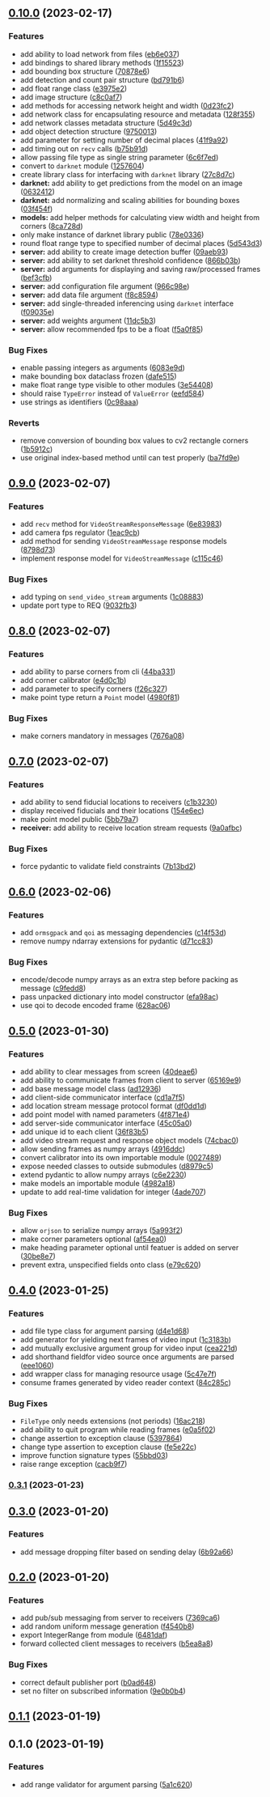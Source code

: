

## [0.10.0](https://github.com/mahyarmirrashed/fiducial-tracker/compare/0.9.0...0.10.0) (2023-02-17)


### Features

* add ability to load network from files ([eb6e037](https://github.com/mahyarmirrashed/fiducial-tracker/commit/eb6e037b75055ca8e24e143a1be24798816e2fd6))
* add bindings to shared library methods ([1f15523](https://github.com/mahyarmirrashed/fiducial-tracker/commit/1f155238c5590818e91fa835b85eb907adca0d78))
* add bounding box structure ([70878e6](https://github.com/mahyarmirrashed/fiducial-tracker/commit/70878e6654032ffa97641f3cc8ab98973159ff5a))
* add detection and count pair structure ([bd791b6](https://github.com/mahyarmirrashed/fiducial-tracker/commit/bd791b6a5118154029afc4b2af80c63ae986a9aa))
* add float range class ([e3975e2](https://github.com/mahyarmirrashed/fiducial-tracker/commit/e3975e23306aba1cedfe84b779dab7af6c0a8ca8))
* add image structure ([c8c0af7](https://github.com/mahyarmirrashed/fiducial-tracker/commit/c8c0af75353d5443de31c43db8c720e223d51a3f))
* add methods for accessing network height and width ([0d23fc2](https://github.com/mahyarmirrashed/fiducial-tracker/commit/0d23fc2da520078069e788342e5201c6ed5f0012))
* add network class for encapsulating resource and metadata ([128f355](https://github.com/mahyarmirrashed/fiducial-tracker/commit/128f355830e770535d143151af56d6c3a3a29277))
* add network classes metadata structure ([5d49c3d](https://github.com/mahyarmirrashed/fiducial-tracker/commit/5d49c3d400af82a2ca5dd824bfa00dfbc28e7c8e))
* add object detection structure ([9750013](https://github.com/mahyarmirrashed/fiducial-tracker/commit/97500135109c645dffc24f2742df5e556d775912))
* add parameter for setting number of decimal places ([41f9a92](https://github.com/mahyarmirrashed/fiducial-tracker/commit/41f9a92664ef757adbb9c1442e315aaeb376d5ce))
* add timing out on `recv` calls ([b75b91d](https://github.com/mahyarmirrashed/fiducial-tracker/commit/b75b91d1db6de1d97401e6159aadd23b9d4f30cb))
* allow passing file type as single string parameter ([6c6f7ed](https://github.com/mahyarmirrashed/fiducial-tracker/commit/6c6f7ed3456732342d108f48fac73863ce5b2de0))
* convert to `darknet` module ([1257604](https://github.com/mahyarmirrashed/fiducial-tracker/commit/1257604acdab92a9efb19952958e3dbfa1f09ad5))
* create library class for interfacing with `darknet` library ([27c8d7c](https://github.com/mahyarmirrashed/fiducial-tracker/commit/27c8d7c1497ff1d4bf0deafaa83b5a856c52326e))
* **darknet:** add ability to get predictions from the model on an image ([0632412](https://github.com/mahyarmirrashed/fiducial-tracker/commit/06324128a6fbe7425cbaba22ae28466057dd6f79))
* **darknet:** add normalizing and scaling abilities for bounding boxes ([03f454f](https://github.com/mahyarmirrashed/fiducial-tracker/commit/03f454fe82df66440003b14a6587cb931d681061))
* **models:** add helper methods for calculating view width and height from corners ([8ca728d](https://github.com/mahyarmirrashed/fiducial-tracker/commit/8ca728d06bfc8bb8cd8ca0d6738bd8bdf40757fb))
* only make instance of darknet library public ([78e0336](https://github.com/mahyarmirrashed/fiducial-tracker/commit/78e03362df77c92acf30e4b85e31ab0fe3d824fb))
* round float range type to specified number of decimal places ([5d543d3](https://github.com/mahyarmirrashed/fiducial-tracker/commit/5d543d376cdeb84fd021265a7eaa7a47486660ef))
* **server:** add ability to create image detection buffer ([09aeb93](https://github.com/mahyarmirrashed/fiducial-tracker/commit/09aeb935a39a218077eee2ccbb273e33a8e30b4d))
* **server:** add ability to set darknet threshold confidence ([866b03b](https://github.com/mahyarmirrashed/fiducial-tracker/commit/866b03b34642d7fb3c080336abf9a506139dbea2))
* **server:** add arguments for displaying and saving raw/processed frames ([bef3cfb](https://github.com/mahyarmirrashed/fiducial-tracker/commit/bef3cfb4f930e8f75aacac772b5572ac4de3a784))
* **server:** add configuration file argument ([966c98e](https://github.com/mahyarmirrashed/fiducial-tracker/commit/966c98e5e431f48a82690b9a158a825e33007bef))
* **server:** add data file argument ([f8c8594](https://github.com/mahyarmirrashed/fiducial-tracker/commit/f8c8594bca9ad4f84ef204ff9c042505e23bb2c5))
* **server:** add single-threaded inferencing using `darknet` interface ([f09035e](https://github.com/mahyarmirrashed/fiducial-tracker/commit/f09035eabc3ae34e26f1c4137181990bbe457f9e))
* **server:** add weights argument ([11dc5b3](https://github.com/mahyarmirrashed/fiducial-tracker/commit/11dc5b389856b8db23f404cfec4df2a5c2e109f3))
* **server:** allow recommended fps to be a float ([f5a0f85](https://github.com/mahyarmirrashed/fiducial-tracker/commit/f5a0f85bbb2e68de9ca6de761cfcea4fa0bb8cdd))


### Bug Fixes

* enable passing integers as arguments ([6083e9d](https://github.com/mahyarmirrashed/fiducial-tracker/commit/6083e9d92d8a9cae7eee2056b8e96b7664938c90))
* make bounding box dataclass frozen ([dafe515](https://github.com/mahyarmirrashed/fiducial-tracker/commit/dafe51534615c3aed2944715fc4c7371b9798b72))
* make float range type visible to other modules ([3e54408](https://github.com/mahyarmirrashed/fiducial-tracker/commit/3e54408201770ece5e4f32a670b3a98310120c76))
* should raise `TypeError` instead of `ValueError` ([eefd584](https://github.com/mahyarmirrashed/fiducial-tracker/commit/eefd5844cb49f94a35486252a9bb47c95b46cb6d))
* use strings as identifiers ([0c98aaa](https://github.com/mahyarmirrashed/fiducial-tracker/commit/0c98aaa991ee9e9be59fc171676e7c2aff1653fe))


### Reverts

* remove conversion of bounding box values to cv2 rectangle corners ([1b5912c](https://github.com/mahyarmirrashed/fiducial-tracker/commit/1b5912c64c19b4087dca728f184542eca094cdd6))
* use original index-based method until can test properly ([ba7fd9e](https://github.com/mahyarmirrashed/fiducial-tracker/commit/ba7fd9e128d2728e7c0d0711dd513cef4ab4b0c4))

## [0.9.0](https://github.com/mahyarmirrashed/fiducial-tracker/compare/0.8.0...0.9.0) (2023-02-07)


### Features

* add `recv` method for `VideoStreamResponseMessage` ([6e83983](https://github.com/mahyarmirrashed/fiducial-tracker/commit/6e8398308580f7e406d4e883fd03cb62caa85380))
* add camera fps regulator ([1eac9cb](https://github.com/mahyarmirrashed/fiducial-tracker/commit/1eac9cbc5b1064b11611f9ec7383f1bdd0031f62))
* add method for sending `VideoStreamMessage` response models ([8798d73](https://github.com/mahyarmirrashed/fiducial-tracker/commit/8798d737f5cd762c3e39f7c5e71eda7def70cc34))
* implement response model for `VideoStreamMessage` ([c115c46](https://github.com/mahyarmirrashed/fiducial-tracker/commit/c115c4636bb35310103e856bc6e261860c2d8c55))


### Bug Fixes

* add typing on `send_video_stream` arguments ([1c08883](https://github.com/mahyarmirrashed/fiducial-tracker/commit/1c088832754669f45e7a0e5daa0b81e8787f0685))
* update port type to REQ ([9032fb3](https://github.com/mahyarmirrashed/fiducial-tracker/commit/9032fb3862ed2e25d3a9c4b0ef6835eefcbedea7))

## [0.8.0](https://github.com/mahyarmirrashed/fiducial-tracker/compare/0.7.0...0.8.0) (2023-02-07)


### Features

* add ability to parse corners from cli ([44ba331](https://github.com/mahyarmirrashed/fiducial-tracker/commit/44ba331aac7f7daae936ce51246c846f9bc45242))
* add corner calibrator ([e4d0c1b](https://github.com/mahyarmirrashed/fiducial-tracker/commit/e4d0c1b9cab40a667836362e8a499747cafa105b))
* add parameter to specify corners ([f26c327](https://github.com/mahyarmirrashed/fiducial-tracker/commit/f26c32785191d03e55575493e604883727400a13))
* make point type return a `Point` model ([4980f81](https://github.com/mahyarmirrashed/fiducial-tracker/commit/4980f81cb95179672976adf833bd2c54478fd187))


### Bug Fixes

* make corners mandatory in messages ([7676a08](https://github.com/mahyarmirrashed/fiducial-tracker/commit/7676a08030e08d3b763837f557df7005071c9598))

## [0.7.0](https://github.com/mahyarmirrashed/fiducial-tracker/compare/0.6.0...0.7.0) (2023-02-07)


### Features

* add ability to send fiducial locations to receivers ([c1b3230](https://github.com/mahyarmirrashed/fiducial-tracker/commit/c1b3230e8ba9a9acf3a085ab2c40871848461b7c))
* display received fiducials and their locations ([154e6ec](https://github.com/mahyarmirrashed/fiducial-tracker/commit/154e6ec1df24ceafbc011fbdd99e9eee791ec420))
* make point model public ([5bb79a7](https://github.com/mahyarmirrashed/fiducial-tracker/commit/5bb79a704fe995101293286bb03b06b8331e24cd))
* **receiver:** add ability to receive location stream requests ([9a0afbc](https://github.com/mahyarmirrashed/fiducial-tracker/commit/9a0afbc829ba02cedfe7f16ce23e123231b8c101))


### Bug Fixes

* force pydantic to validate field constraints ([7b13bd2](https://github.com/mahyarmirrashed/fiducial-tracker/commit/7b13bd2065ce198b63a3f90becdd4a388336829f))

## [0.6.0](https://github.com/mahyarmirrashed/fiducial-tracker/compare/0.5.0...0.6.0) (2023-02-06)


### Features

* add `ormsgpack` and `qoi` as messaging dependencies ([c14f53d](https://github.com/mahyarmirrashed/fiducial-tracker/commit/c14f53dda734bee11f43960d137921c08a6c8b2b))
* remove numpy ndarray extensions for pydantic ([d71cc83](https://github.com/mahyarmirrashed/fiducial-tracker/commit/d71cc83d54573ec5fc577f630fc3beea03ccc82d))


### Bug Fixes

* encode/decode numpy arrays as an extra step before packing as message ([c9fedd8](https://github.com/mahyarmirrashed/fiducial-tracker/commit/c9fedd87291d2cf87173677865a77e806d46417e))
* pass unpacked dictionary into model constructor ([efa98ac](https://github.com/mahyarmirrashed/fiducial-tracker/commit/efa98accb10b6adb7d77fcc50a088adac18b575f))
* use qoi to decode encoded frame ([628ac06](https://github.com/mahyarmirrashed/fiducial-tracker/commit/628ac06748f5a5194d54e65c90ca4889b4802071))

## [0.5.0](https://github.com/mahyarmirrashed/fiducial-tracker/compare/0.4.0...0.5.0) (2023-01-30)


### Features

* add ability to clear messages from screen ([40deae6](https://github.com/mahyarmirrashed/fiducial-tracker/commit/40deae60d67a7e47b4968bb0d8571f4c10459740))
* add ability to communicate frames from client to server ([65169e9](https://github.com/mahyarmirrashed/fiducial-tracker/commit/65169e980ae081efb7894cca1834520ccd6532a8))
* add base message model class ([ad12936](https://github.com/mahyarmirrashed/fiducial-tracker/commit/ad12936473b278a1d91f1a9540b190850f212b9f))
* add client-side communicator interface ([cd1a7f5](https://github.com/mahyarmirrashed/fiducial-tracker/commit/cd1a7f56b638441774d737242ea62bd9397b6e4c))
* add location stream message protocol format ([df0dd1d](https://github.com/mahyarmirrashed/fiducial-tracker/commit/df0dd1d79e7a73c8d5c89f1902aa615a244120e8))
* add point model with named parameters ([4f871e4](https://github.com/mahyarmirrashed/fiducial-tracker/commit/4f871e4fdabbe2da9e5da7ef7b888e2cc9768d2d))
* add server-side communicator interface ([45c05a0](https://github.com/mahyarmirrashed/fiducial-tracker/commit/45c05a0511da24b6e4287bcfeab2efa3f2b35803))
* add unique id to each client ([36f83b5](https://github.com/mahyarmirrashed/fiducial-tracker/commit/36f83b533f912f2d5eda4758f7751ab7da6339b4))
* add video stream request and response object models ([74cbac0](https://github.com/mahyarmirrashed/fiducial-tracker/commit/74cbac04b0c0201590a1bca8e77c1aea58f937df))
* allow sending frames as numpy arrays ([4916ddc](https://github.com/mahyarmirrashed/fiducial-tracker/commit/4916ddc08773e93e46164c175361e1655e40ebfd))
* convert calibrator into its own importable module ([0027489](https://github.com/mahyarmirrashed/fiducial-tracker/commit/00274892daef3393104e60054c4f9440b976b45a))
* expose needed classes to outside submodules ([d8979c5](https://github.com/mahyarmirrashed/fiducial-tracker/commit/d8979c567852ece54860414069f97e7a07786db3))
* extend pydantic to allow numpy arrays ([c6e2230](https://github.com/mahyarmirrashed/fiducial-tracker/commit/c6e2230817bca5bad7ffb08f3d5370bf689bef4c))
* make models an importable module ([4982a18](https://github.com/mahyarmirrashed/fiducial-tracker/commit/4982a180adb11f606411be7c306fe7dd37fdb69c))
* update to add real-time validation for integer ([4ade707](https://github.com/mahyarmirrashed/fiducial-tracker/commit/4ade707defb96df3364159ea0457a7af6b74859e))


### Bug Fixes

* allow `orjson` to serialize numpy arrays ([5a993f2](https://github.com/mahyarmirrashed/fiducial-tracker/commit/5a993f2464e7d59eb44719e39bb5856feff08fe1))
* make corner parameters optional ([af54ea0](https://github.com/mahyarmirrashed/fiducial-tracker/commit/af54ea0e0699eced527c35864aa5b53576437930))
* make heading parameter optional until featuer is added on server ([30be8e7](https://github.com/mahyarmirrashed/fiducial-tracker/commit/30be8e70d543827565083682bf4bf31e29f81260))
* prevent extra, unspecified fields onto class ([e79c620](https://github.com/mahyarmirrashed/fiducial-tracker/commit/e79c620a0fef152bbecb4a64b706158475a92f74))

## [0.4.0](https://github.com/mahyarmirrashed/fiducial-tracker/compare/0.3.1...0.4.0) (2023-01-25)


### Features

* add file type class for argument parsing ([d4e1d68](https://github.com/mahyarmirrashed/fiducial-tracker/commit/d4e1d68f58d276165f1755acfd06c5690157d966))
* add generator for yielding next frames of video input ([1c3183b](https://github.com/mahyarmirrashed/fiducial-tracker/commit/1c3183ba0c562631da8f0dbee63e77073ad66c30))
* add mutually exclusive argument group for video input ([cea221d](https://github.com/mahyarmirrashed/fiducial-tracker/commit/cea221da7eda24e51c25ae5927123f3153604b96))
* add shorthand fieldfor video source once arguments are parsed ([eee1060](https://github.com/mahyarmirrashed/fiducial-tracker/commit/eee1060bd9d614ddfdb7e9668f0069d528f0283c))
* add wrapper class for managing resource usage ([5c47e7f](https://github.com/mahyarmirrashed/fiducial-tracker/commit/5c47e7f9fd17507ba7c97fc93ffb213bae44f228))
* consume frames generated by video reader context ([84c285c](https://github.com/mahyarmirrashed/fiducial-tracker/commit/84c285cfcaae247ce8be9d81289661486742c917))


### Bug Fixes

* `FileType` only needs extensions (not periods) ([16ac218](https://github.com/mahyarmirrashed/fiducial-tracker/commit/16ac2188aeca10281189068e12e48a79bd41131f))
* add ability to quit program while reading frames ([e0a5f02](https://github.com/mahyarmirrashed/fiducial-tracker/commit/e0a5f02dab5f79112b0e87c5b2101f3e72583437))
* change assertion to exception clause ([5397864](https://github.com/mahyarmirrashed/fiducial-tracker/commit/5397864bc53f16a5c2a9cb92c6d9bc9e38dd6a2c))
* change type assertion to exception clause ([fe5e22c](https://github.com/mahyarmirrashed/fiducial-tracker/commit/fe5e22ce18507c536b102081c5d9330032cd5e0e))
* improve function signature types ([55bbd03](https://github.com/mahyarmirrashed/fiducial-tracker/commit/55bbd031912c50476f366e2628c8c086db0b020f))
* raise range exception ([cacb9f7](https://github.com/mahyarmirrashed/fiducial-tracker/commit/cacb9f729c2c5dceab860d951f9b894342a41109))

### [0.3.1](https://github.com/mahyarmirrashed/fiducial-tracker/compare/0.3.0...0.3.1) (2023-01-23)

## [0.3.0](https://github.com/mahyarmirrashed/fiducial-tracker/compare/0.2.0...0.3.0) (2023-01-20)


### Features

* add message dropping filter based on sending delay ([6b92a66](https://github.com/mahyarmirrashed/fiducial-tracker/commit/6b92a66d5a85c80037a9e5f56bce55b06ca77ae2))

## [0.2.0](https://github.com/mahyarmirrashed/fiducial-tracker/compare/0.1.1...0.2.0) (2023-01-20)


### Features

* add pub/sub messaging from server to receivers ([7369ca6](https://github.com/mahyarmirrashed/fiducial-tracker/commit/7369ca6a9280a5d0c6d89dc6cff0405b2a691a61))
* add random uniform message generation ([f4540b8](https://github.com/mahyarmirrashed/fiducial-tracker/commit/f4540b8ea8792baf786fb14109c3c6ea1c646161))
* export IntegerRange from module ([6481daf](https://github.com/mahyarmirrashed/fiducial-tracker/commit/6481daf59c27e9a66b212e015778913f4f32e348))
* forward collected client messages to receivers ([b5ea8a8](https://github.com/mahyarmirrashed/fiducial-tracker/commit/b5ea8a878341fd51e732624bf724ddaf091bba4f))


### Bug Fixes

* correct default publisher port ([b0ad648](https://github.com/mahyarmirrashed/fiducial-tracker/commit/b0ad64870b9eb8696d6ec79c81b8a35ade1089e4))
* set no filter on subscribed information ([9e0b0b4](https://github.com/mahyarmirrashed/fiducial-tracker/commit/9e0b0b49cb82cea486b0fe46c829e8adc300922a))

## [0.1.1](https://github.com/mahyarmirrashed/fiducial-tracker/compare/0.1.0...0.1.1) (2023-01-19)

## 0.1.0 (2023-01-19)


### Features

* add range validator for argument parsing ([5a1c620](https://github.com/mahyarmirrashed/shopping-cart-tracker/commit/5a1c62098677366f6a7cbac7296edbf8460e313e))